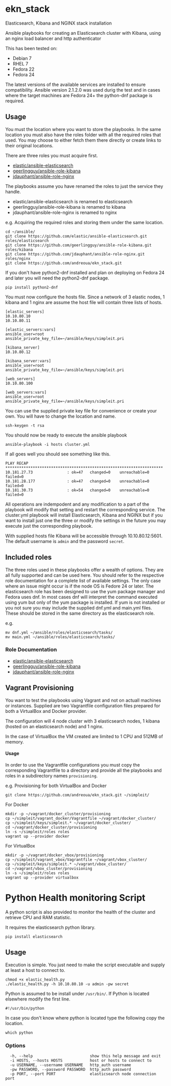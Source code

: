 # ekn_stack
Elasticsearch, Kibana and NGINX stack installation

Ansible playbooks for creating an Elasticsearch cluster with Kibana, using an nginx load balancer and http authenticator

This has been tested on:
* Debian 7
* RHEL 7
* Fedora 22
* Fedora 24

The latest versions of the available services are installed to ensure compatibility.
Ansible version 2.1.2.0 was used durig the test and in cases where the target 
machines are Fedora 24+ the python-dnf 
package is required.

## Usage

You must the location where you want to store the playbooks. In the same location you 
must also have the roles folder with all the required roles that used. You may choose 
to either fetch them there directly or create links to their original locations.

There are three roles you must acquire first.
* [elastic/ansible-elasticsearch](https://github.com/elastic/ansible-elasticsearch)
* [geerlingguy/ansible-role-kibana](https://github.com/geerlingguy/ansible-role-kibana)
* [jdauphant/ansible-role-nginx](https://github.com/jdauphant/ansible-role-nginx)

The playbooks assume you have renamed the roles to just the service they handle.
* elastic/ansible-elasticsearch is renamed to elasticsearch
* geerlingguy/ansible-role-kibana is renamed to kibana
* jdauphant/ansible-role-nginx is renamed to nginx


e.g. 
Acquiring the required roles and storing them under the same location.

```
cd ~/ansible/
git clone https://github.com/elastic/ansible-elasticsearch.git roles/elasticsearch
git clone https://github.com/geerlingguy/ansible-role-kibana.git roles/kibana
git clone https://github.com/jdauphant/ansible-role-nginx.git roles/nginx
git clone https://github.com/andreoua/ekn_stack.git
```
If you don't have python2-dnf installed and plan on deploying on Fedora 24 and later you will need the python2-dnf package.
```
pip install python2-dnf
```
You must now configure the hosts file. Since a network of 3 elastic nodes, 1 kibana and 1 nginx are assume 
the host file will contain three lists of hosts.
```
[elastic_servers]
10.10.80.10
10.10.80.11

[elastic_servers:vars]
ansible_user=root
ansible_private_key_file=~/ansible/keys/simpleit.pri

[kibana_server]
10.10.80.12

[kibana_server:vars]
ansible_user=root
ansible_private_key_file=~/ansible/keys/simpleit.pri

[web_servers]
10.10.80.100

[web_servers:vars]
ansible_user=root
ansible_private_key_file=~/ansible/keys/simpleit.pri
```
You can use the supplied private key file for convenience or create your own. You will have to change the location and name.
```
ssh-keygen -t rsa
```
You should now be ready to execute the ansible playbook
```
ansible-playbook -i hosts cluster.yml
```
If all goes well you should see something like this.
```
PLAY RECAP *********************************************************************
10.181.27.73               : ok=47   changed=0    unreachable=0    failed=0   
10.181.28.177              : ok=47   changed=0    unreachable=0    failed=0   
10.181.30.73               : ok=54   changed=0    unreachable=0    failed=0
```

All operations are indempodent and any modification to a part of the playbook will modify
that setting and restart the corresponding service. The cluster.yml playbook will install 
Elasticsearch, Kibana and NGINX but if you want to install just one the three or modify the 
settings in the future you may execute just the corresponding playbook.

With supplied hosts file Kibana will be accessible through 10.10.80.12:5601.
The default username is `admin` and the password `secret`.

## Included roles

The three roles used in these playbooks offer a wealth of options. They are all fully supported and can be used here.
You should refer to the respective role documentation for a complete list of available settings.
The only case where an issue might occur is if the node OS is Fedore 24 or later. The elasticsearch role has been 
designed to use the yum package manager and Fedora uses dnf. In most cases dnf will interpret the command executed
using yum but only of the yum package is installed. If yum is not installed or you not sure you may include the 
supplied dnf.yml and main.yml files. These should be stored in the same directory as the elasticsearch role.

e.g.
```
mv dnf.yml ~/ansible/roles/elasticsearch/tasks/
mv main.yml ~/ansible/roles/elasticsearch/tasks/
```

### Role Documentation

* [elastic/ansible-elasticsearch](https://github.com/elastic/ansible-elasticsearch/blob/master/README.md)
* [geerlingguy/ansible-role-kibana](https://github.com/geerlingguy/ansible-role-kibana/blob/master/README.md)
* [jdauphant/ansible-role-nginx](https://github.com/jdauphant/ansible-role-nginx/blob/master/README.md)


## Vagrant Provisioning

You want to test the playbooks using Vagrant and not on actuall machines or instances.
Supplied are two Vagrantfile configuration files prepared for both a VirtualBox and Docker provider.

The configuration will 4 node cluster with 3 elasticsearch nodes, 1 kibana (hosted on an elasticsearch node) and 1 nginx.

In the case of VirtualBox the VM created are limited to 1 CPU and 512MB of memory.

#### Usage

In order to use the Vagrantfile configurations you must copy the corresponding Vagrantfile to a directory and provide
all the playbooks and roles in a subdirectory names `provisioning`.

e.g.
Provisioning for both VirtualBox and Docker
```
git clone https://github.com/andreoua/ekn_stack.git ~/simpleit/
```
For Docker
```
mkdir -p ~/vagrant/docker_cluster/provisioning
cp ~/simpleit/vagrant_docker/Vagrantfile ~/vagrant/docker_cluster/
cp ~/simpleit/keys/simpleit.* ~/vagrant/docker_cluster/
cd ~/vagrant/docker_cluster/provisioning
ln -s ~/simpleit/roles roles
vagrant up --provider docker
```
For VirtualBox
```
mkdir -p ~/vagrant/docker_vbox/provisioning
cp ~/simpleit/vagrant_vbox/Vagrantfile ~/vagrant/vbox_cluster/
cp ~/simpleit/keys/simpleit.* ~/vagrant/vbox_cluster/
cd ~/vagrant/vbox_cluster/provisioning
ln -s ~/simpleit/roles roles
vagrant up --provider virtualbox
```




# Python Health monitoring Script

A python script is also provided to monitor the health of the cluster and retrieve CPU and RAM statistic.

It requires the elasticsearch python library.
```
pip install elasticsearch
```

## Usage

Execution is simple. You just need to make the script executable and supply at least a host to connect to.
```
chmod +x elastic_health.py
./elastic_health.py -h 10.10.80.10 -u admin -pw secret
```

Python is assumed to be install under `/usr/bin/`. If Python is located elsewhere modify the first line.
```
#!/usr/bin/python
```
In case you don't know where python is located type the following copy the location.
```
which python
```

### Options

```
  -h, --help                         show this help message and exit
  -i HOSTS, --hosts HOSTS            host or hosts to connect to
  -u USERNAME, --username USERNAME   http_auth username
  -pw PASSWORD, --password PASSWORD  http_auth password
  -p PORT, --port PORT               elasticsearch node connection port

```

